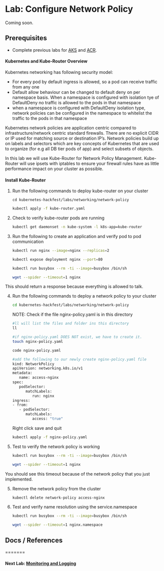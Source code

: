 # Lab: Configure Network Policy

Coming soon.

## Prerequisites

* Complete previous labs for [AKS](../../create-aks-cluster/README.md) and [ACR](../../build-application/README.md).

#### Kubernetes and Kube-Router Overview
Kubernetes networking has following security model:
* For every pod by default ingress is allowed, so a pod can receive traffic from any one
* Default allow behaviour can be changed to default deny on per namespace basis. When a namespace is configured with isolation tye of DefaultDeny no traffic is allowed to the pods in that namespace
* when a namespace is configured with DefaultDeny isolation type, network policies can be configured in the namespace to whitelist the traffic to the pods in that namespace

Kubernetes network policies are application centric compared to infrastructure/network centric standard firewalls. There are no explicit CIDR or IP used for matching source or destination IP’s. Network policies build up on labels and selectors which are key concepts of Kubernetes that are used to organize (for e.g all DB tier pods of app) and select subsets of objects.

In this lab we will use Kube-Router for Network Policy Management. Kube-Router will use ipsets with iptables to ensure your firewall rules have as little performance impact on your cluster as possible.

#### Install Kube-Router
1. Run the following commands to deploy kube-router on your cluster
   ```
   cd kubernetes-hackfest/labs/networking/network-policy
   ```
   ```bash
   kubectl apply -f kube-router.yaml
   ```

2. Check to verify kube-router pods are running
   ```bash
   kubectl get daemonset -n kube-system -l k8s-app=kube-router
   ```

3. Run the following to create an application and verify pod to pod communication
   ```bash
   kubectl run nginx --image=nginx --replicas=2

   kubectl expose deployment nginx --port=80

   kubectl run busybox --rm -ti --image=busybox /bin/sh

   wget --spider --timeout=1 nginx
   ```
This should return a response because everything is allowed to talk. 

4. Run the following commands to deploy a network policy to your cluster 
   ```bash
   cd kubernetes-hackfest/labs/networking/network-policy
   ```
   NOTE: Check if the file nginx-policy.yaml is in this directory
   ```bash
   #ll will list the files and folder ins this directory
   ll
   
   #if nginx-policy.yaml DOES NOT exist, we have to create it.
   touch nginx-policy.yaml
   
   code nginx-policy.yaml
   
   #add the following to our newly create nginx-policy.yaml file
   kind: NetworkPolicy
   apiVersion: networking.k8s.io/v1
   metadata:
      name: access-nginx
   spec:
      podSelector:
         matchLabels:
            run: nginx
   ingress:
   - from:
      - podSelector:
         matchLabels:
            access: "true"
   ```
   Right click save and quit
   
   ```bash
   kubectl apply -f nginx-policy.yaml
   ```

4. Test to verify the network policy is working

   ```bash
   kubectl run busybox --rm -ti --image=busybox /bin/sh

   wget --spider --timeout=1 nginx
   ```   

You should see this timeout because of the network policy that you just implemented. 

5. Remove the network policy from the cluster
   ```bash
   kubectl delete network-policy access-nginx
   ```

6. Test and verify name resolution using the service.namespace
   ```bash
   kubectl run busybox --rm -ti --image=busybox /bin/sh

   wget --spider --timeout=1 nginx.namespace


## Docs / References
=======
<!-- ## Docs / References
>>>>>>> 6358a4aba01c49bad47b1f999072b4e302f6eb4f
=======
<!-- ## Docs / References
>>>>>>> 6358a4aba01c49bad47b1f999072b4e302f6eb4f

* ? -->


#### Next Lab: [Monitoring and Logging](../../monitoring-logging/README.md)
